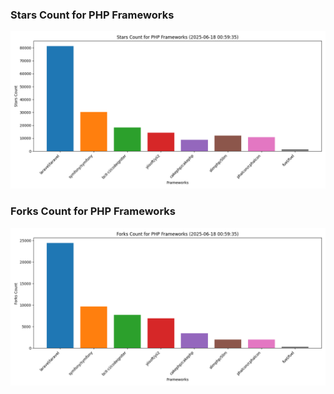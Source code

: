 ### Stars Count for PHP Frameworks

![Stars Chart](./archive/charts/20250618005935_stars_count.png)

### Forks Count for PHP Frameworks

![Forks Chart](./archive/charts/20250618005935_forks_count.png)

